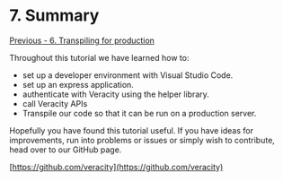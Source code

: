 # 7. Summary
[Previous - 6. Transpiling for production](6-transpiling-for-production.md)

Throughout this tutorial we have learned how to:

- set up a developer environment with Visual Studio Code.
- set up an express application.
- authenticate with Veracity using the helper library.
- call Veracity APIs
- Transpile our code so that it can be run on a production server.

Hopefully you have found this tutorial useful. If you have ideas for improvements, run into problems or issues or simply wish to contribute, head over to our GitHub page.

[https://github.com/veracity](https://github.com/veracity)